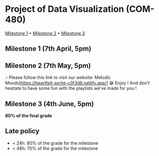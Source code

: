 # Project of Data Visualization (COM-480)

[Milestone 1](#milestone-1) • [Milestone 2](#milestone-2) • [Milestone 3](#milestone-3)

## Milestone 1 (7th April, 5pm)

## Milestone 2 (7th May, 5pm)

🎶 Please follow this link to visit our website: Melodic Moods[https://heartfelt-sprite-c0f3d8.netlify.app/]
😁 Enjoy ! And don't hesitate to have some fun with the playlists we've made for you !

## Milestone 3 (4th June, 5pm)

**80% of the final grade**


## Late policy

- < 24h: 80% of the grade for the milestone
- < 48h: 70% of the grade for the milestone

